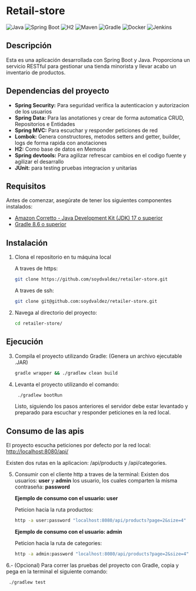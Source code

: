 # Retail-store

![Java](https://img.shields.io/badge/Java-ED8B00?style=for-the-badge&logo=java&logoColor=white)
![Spring Boot](https://img.shields.io/badge/Spring_Boot-6DB33F?style=for-the-badge&logo=spring-boot&logoColor=white)
![H2](https://img.shields.io/badge/H2-003545?style=for-the-badge&logo=h2&logoColor=white)
![Maven](https://img.shields.io/badge/Maven-C71A36?style=for-the-badge&logo=apache-maven&logoColor=white)
![Gradle](https://img.shields.io/badge/Gradle-02303A?style=for-the-badge&logo=gradle&logoColor=white)
![Docker](https://img.shields.io/badge/Docker-2496ED?style=for-the-badge&logo=docker&logoColor=white)
![Jenkins](https://img.shields.io/badge/Jenkins-D24939?style=for-the-badge&logo=jenkins&logoColor=white)

## Descripción

Esta es una aplicación desarrollada con Spring Boot y Java. Proporciona un servicio RESTful para gestionar una tienda minorista y llevar acabo un inventario de productos.

## Dependencias del proyecto

- **Spring Security:** Para seguridad verifica la autenticacion y autorizacion de los usuarios
- **Spring Data:** Para las anotationes y crear de forma automatica CRUD, Repositorios e Entidades
- **Spring MVC:** Para escuchar y responder peticiones de red
- **Lombok:** Genera constructores, metodos setters and getter, builder, logs de forma rapida con anotaciones
- **H2:** Como base de datos en Memoria
- **Spring devtools:** Para agilizar refrescar cambios en el codigo fuente y agilizar el desarrallo
- **JUnit:** para testing pruebas integracion y unitarias

## Requisitos

Antes de comenzar, asegúrate de tener los siguientes componentes instalados:

- [Amazon Corretto - Java Development Kit (JDK) 17 o superior](https://docs.aws.amazon.com/corretto/latest/corretto-17-ug/downloads-list.html)
- [Gradle 8.6 o superior](https://gradle.org/install/)

## Instalación

1. Clona el repositorio en tu máquina local

   A traves de https:

   ```sh
   git clone https://github.com/soydvaldez/retailer-store.git
   ```

   A traves de ssh:

   ```sh
   git clone git@github.com:soydvaldez/retailer-store.git
   ```

2. Navega al directorio del proyecto:
   ```sh retailer-store/
   cd retailer-store/
   ```

## Ejecución

3. Compila el proyecto utilizando Gradle: (Genera un archivo ejecutable .JAR)

   ```sh
   gradle wrapper && ./gradlew clean build
   ```

4. Levanta el proyecto utilizando el comando:
   ```sh
    ./gradlew bootRun
   ```
   Listo, siguiendo los pasos anteriores el servidor debe estar levantado y preparado para escuchar y responder peticiones en la red local.

## Consumo de las apis

El proyecto escucha peticiones por defecto por la red local: [http://localhost:8080/api/](http://localhost:8080/)

Existen dos rutas en la aplicacion: /api/products y /api/categories.

5. Consumir con el cliente http a traves de la terminal:
   Existen dos usuarios: **user** y **admin** los usuario, los cuales comparten la misma contraseña: **password**

   **Ejemplo de consumo con el usuario: user**

   Peticion hacia la ruta productos:

   ```sh
   http -a user:password "localhost:8080/api/products?page=2&size=4"
   ```

   **Ejemplo de consumo con el usuario: admin**

   Peticion hacia la ruta de categories:

   ```sh
   http -a admin:password "localhost:8080/api/products?page=2&size=4"
   ```

6.- (Opcional) Para correr las pruebas del proyecto con Gradle, copia y pega en la terminal el siguiente comando:

```sh
 ./gradlew test
```
